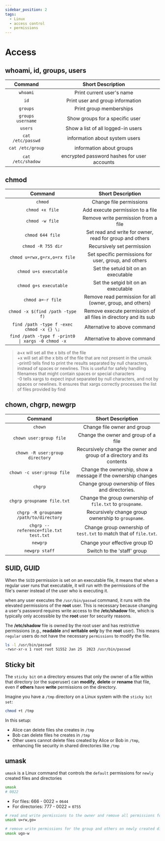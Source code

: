 ```yaml
---
sidebar_position: 2
tags:
  - Linux
  - access control
  - permissions
---
```


# Access

## whoami, id, groups, users

|      Command      |              Short Description              |
| :---------------: | :-----------------------------------------: |
|     `whoami`      |          Print current user's name          |
|       `id`        |      Print user and group information       |
|     `groups`      |           Print group memberships           |
| `groups username` |       Show groups for a specific user       |
|      `users`      |     Show a list of all logged-in users      |
| `cat /etc/passwd` |       information about system users        |
| `cat /etc/group`  |          information about groups           |
| `cat /etc/shadow` | encrypted password hashes for user accounts |

## chmod

|                      Command                      |                        Short Description                        |
| :-----------------------------------------------: | :-------------------------------------------------------------: |
|                      `chmod`                      |                     Change file permissions                     |
|                  `chmod +x file`                  |                Add execute permission to a file                 |
|                  `chmod -w file`                  |               Remove write permission from a file               |
|                 `chmod 644 file`                  |     Set read and write for owner, read for group and others     |
|                `chmod -R 755 dir`                 |                   Recursively set permission                    |
|           `chmod u=rwx,g=rx,o=rx file`            |      Set specific permissions for user, group, and others       |
|              `chmod u+s executable`               |               Set the setuid bit on an executable               |
|              `chmod g+s executable`               |               Set the setgid bit on an executable               |
|                 `chmod a=-r file`                 |    Remove read permission for all (owner, group, and others)    |
|         `chmod -x $(find /path -type f)`          | Remove execute permission of all files in directory and its sub |
|     `find /path -type f -exec chmod -x {} \;`     |                  Alternative to above command                   |
| `find /path -type f -print0 \| xargs -0 chmod -x` |                  Alternative to above command                   |

> a+x will set all the x bits of the file  
> +x will set all the x bits of the file that are not present in the umask  
> -print0 tells find to print the results separated by null characters, instead of spaces or newlines. This is useful for safely handling filenames that might contain spaces or special characters  
> -0 tells xargs to expect input separated by null characters, and not by spaces or newlines. It ensures that xargs correctly processes the list of files provided by find

## chown, chgrp, newgrp

|                 Command                 |                           Short Description                            |
| :-------------------------------------: | :--------------------------------------------------------------------: |
|                 `chown`                 |                      Change file owner and group                       |
|         `chown user:group file`         |                  Change the owner and group of a file                  |
|     `chown -R user:group directory`     | Recursively change the owner and group of a directory and its contents |
|       `chown -c user:group file`        |     Change the ownership, show a message if the ownership changes      |
|                 `chgrp`                 |            Change group ownership of files and directories.            |
|       `chgrp groupname file.txt`        |        Change the group ownership of `file.txt` to `groupname`.        |
| `chgrp -R groupname /path/to/directory` |           Recursively change group ownership to `groupname`.           |
|  `chgrp --reference=file.txt test.txt`  |   Change group ownership of `test.txt` to match that of `file.txt`.    |
|                `newgrp`                 |                     Change your effective group ID                     |
|             `newgrp staff`              |                      Switch to the 'staff' group                       |

## SUID, GUID

When the `SUID` permission is set on an executable file, it means that when a regular user runs that executable, it will run with the permissions of the file's owner instead of the user who is executing it.  

when any user executes the `/usr/bin/passwd` command, it runs with the elevated permissions of the **root** user. This is necessary because changing a user's password requires write access to the **/etc/shadow** file, which is typically only accessible by the **root** user for security reasons.

The **/etc/shadow** file is owned by the root user and has restrictive permissions (e.g., **readable** and **writable** **only** by the **root** user). This means `regular` users do not have the necessary `permissions` to modify the file.

```bash
ls -l /usr/bin/passwd 
-rwsr-xr-x 1 root root 51552 Jan 25  2023 /usr/bin/passwd
```

## Sticky bit

The `sticky bit` on a directory ensures that only the owner of a file within that directory (or the superuser) can **modify**, **delete** or **rename** that file, even if **others** have **write** permissions on the directory.

Imagine you have a `/tmp` directory on a Linux system with the `sticky bit set`:

```bash
chmod +t /tmp
```

In this setup:

- Alice can delete files she creates in `/tmp`
- Bob can delete files he creates in `/tmp`
- Other users cannot delete files created by Alice or Bob in `/tmp`, enhancing file security in shared directories like `/tmp`

## umask

`umask` is a Linux command that controls the `default` permissions for `newly` created files and directories

```bash
umask
# 0022
```

- For files: 666 - 0022 = `0644`
- For directories: 777 - 0022 = `0755`

```bash
# read and write permissions to the owner and remove all permissions for others on newly created files, you can use:
umask u=rw,go=

# remove write permissions for the group and others on newly created directories, you can use:
umask ugo-w
```
